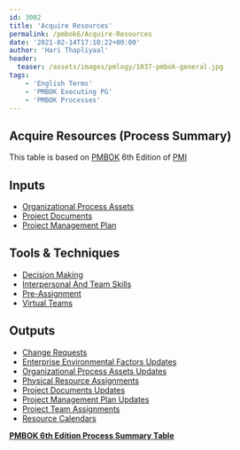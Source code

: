 ```yaml
---
id: 3002    
title: 'Acquire Resources'
permalink: /pmbok6/Acquire-Resources
date: '2021-02-14T17:10:22+00:00'
author: 'Hari Thapliyaal'
header:
  teaser: /assets/images/pmlogy/1037-pmbok-general.jpg
tags:
    - 'English Terms'
    - 'PMBOK Executing PG'
    - 'PMBOK Processes'
---
```


## Acquire Resources (Process Summary)

This table is based on [PMBOK](https://www.pmi.org/pmbok-guide-standards) 6th Edition of [PMI](https://www.pmi.org)

## **Inputs**

- [Organizational Process Assets](/pmbok6/organizational-process-assets)
- [Project Documents](/pmbok6/project-documents)
- [Project Management Plan](/pmbok6/project-management-plan)

## **Tools &amp; Techniques**

- [Decision Making](/pmbok6/decision-making)
- [Interpersonal And Team Skills](/pmbok6/interpersonal-and-team-skills)
- [Pre-Assignment](/pmbok6/pre-assignment)
- [Virtual Teams](/pmbok6/virtual-teams)

## **Outputs**

- [Change Requests](/pmbok6/change-requests)
- [Enterprise Environmental Factors Updates](/pmbok6/enterprise-environmental-factors-updates)
- [Organizational Process Assets Updates](/pmbok6/organizational-process-assets-updates)
- [Physical Resource Assignments](/pmbok6/physical-resource-assignments)
- [Project Documents Updates](/pmbok6/project-documents-updates)
- [Project Management Plan Updates](/pmbok6/project-management-plan-updates)
- [Project Team Assignments](/pmbok6/project-team-assignments)
- [Resource Calendars](/pmbok6/resource-calendars)

**[PMBOK 6th Edition Process Summary Table](process-groups-and-processes-in-pmbok6/)**

